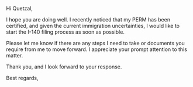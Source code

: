 Hi Quetzal,

I hope you are doing well. I recently noticed that my PERM has been certified, and given the current immigration uncertainties, I would like to start the I-140 filing process as soon as possible.

Please let me know if there are any steps I need to take or documents you require from me to move forward. I appreciate your prompt attention to this matter.

Thank you, and I look forward to your response.

Best regards,
